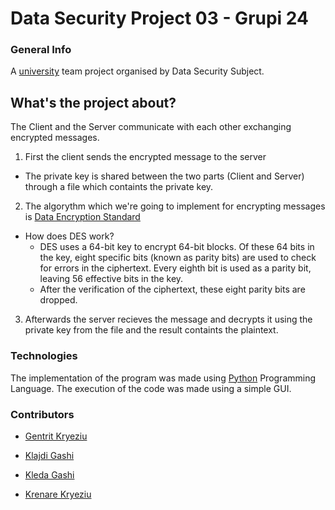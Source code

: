 # Data Security Project 03 - Grupi 24 

### General Info 
A [university](https://fiek.uni-pr.edu) team project organised by Data Security Subject.  

## What's the project about?
The Client and the Server communicate with each other exchanging encrypted messages.
1. First the client sends the encrypted message to the server 
* The private key is shared between the two parts (Client and Server) through a file which containts the private key.
2. The algorythm which we're going to implement for encrypting messages is [Data Encryption Standard](https://https://en.wikipedia.org/wiki/Des)
* How does DES work? 
  * DES uses a 64-bit key to encrypt 64-bit blocks. Of these 64 bits in the key, eight specific bits (known as parity bits) are used to check for errors in the           ciphertext. Every eighth bit is used as a parity bit, leaving 56 effective bits in the key. 
  * After the verification of the ciphertext, these eight parity bits are dropped.
3. Afterwards the server recieves the message and decrypts it using the private key from the file and the result containts the plaintext.

### Technologies 
The implementation of the program was made using [Python](https://www.python.org/) Programming Language.
The execution of the code was made using a simple GUI. 

### Contributors

- [Gentrit Kryeziu](https://github.com/Gentrit851)

- [Klajdi Gashi](https://github.com/KlajdiGashi)

- [Kleda Gashi](https://github.com/kledagashi)

- [Krenare Kryeziu](https://github.com/Krenare158)
